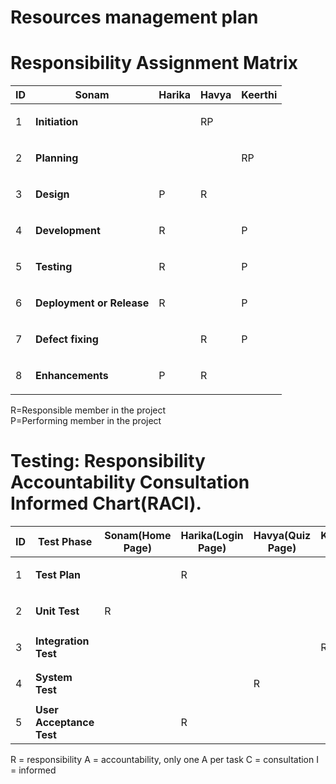 # Resources management plan

# Responsibility Assignment Matrix

ID|Sonam| Harika| Havya| Keerthi|
---|---|---|---|---|
1 | **Initiation** | |<p>RP</p>| |
2 | **Planning**   | | |<p> RP</p>|
3 | **Design**|<p>P</p>|<p>R</p>| |
4 | **Development**|<p>R</p>| | <p>P</p>|
5 | **Testing**|<p>R</p>| | <p>P</p>|
6 | **Deployment or Release**| <p>R</p>| |<p>P</p> |
7 | **Defect fixing**| | <p>R</p>|<p>P</p>|
8 | **Enhancements**|<p>P</p> |<p>R</p> | |


R=Responsible member in the project <br/>
P=Performing member in the project <br/>


# Testing: Responsibility Accountability Consultation Informed Chart(RACI).

ID|Test Phase|Sonam(Home Page)|Harika(Login Page)|Havya(Quiz Page)|Keerthi(Results page)|
---|---|---|---|---|---|
1 | **Test Plan** | |<p>R</p> | | |
2 | **Unit Test**  | <p>R</p>| | | |
3 | **Integration Test**| | | |<p>R</p> |
4 | **System Test**| | |<p>R</p>| |
5 | **User Acceptance Test**| | <p>R</p>| | |

R = responsibility
A = accountability, only one A per task
C = consultation
I = informed


